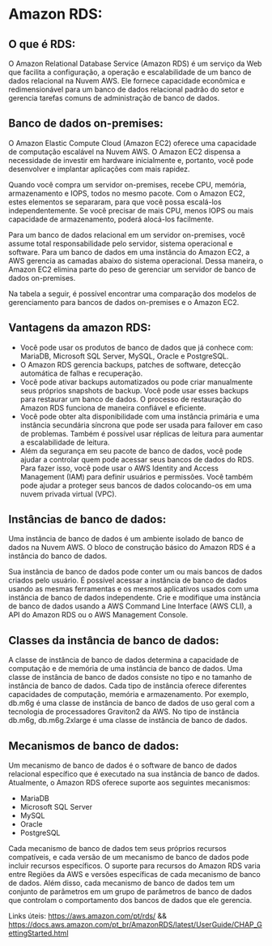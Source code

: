 # Amazon RDS:

## O que é RDS:
O Amazon Relational Database Service (Amazon RDS) é um serviço da Web que facilita a configuração, a operação e escalabilidade de um banco de dados relacional na Nuvem AWS. Ele fornece capacidade econômica e redimensionável para um banco de dados relacional padrão do setor e gerencia tarefas comuns de administração de banco de dados.

## Banco de dados on-premises:
O Amazon Elastic Compute Cloud (Amazon EC2) oferece uma capacidade de computação escalável na Nuvem AWS. O Amazon EC2 dispensa a necessidade de investir em hardware inicialmente e, portanto, você pode desenvolver e implantar aplicações com mais rapidez.

Quando você compra um servidor on-premises, recebe CPU, memória, armazenamento e IOPS, todos no mesmo pacote. Com o Amazon EC2, estes elementos se separaram, para que você possa escalá-los independentemente. Se você precisar de mais CPU, menos IOPS ou mais capacidade de armazenamento, poderá alocá-los facilmente.

Para um banco de dados relacional em um servidor on-premises, você assume total responsabilidade pelo servidor, sistema operacional e software. Para um banco de dados em uma instância do Amazon EC2, a AWS gerencia as camadas abaixo do sistema operacional. Dessa maneira, o Amazon EC2 elimina parte do peso de gerenciar um servidor de banco de dados on-premises.

Na tabela a seguir, é possível encontrar uma comparação dos modelos de gerenciamento para bancos de dados on-premises e o Amazon EC2.

## Vantagens da amazon RDS:
- Você pode usar os produtos de banco de dados que já conhece com: MariaDB, Microsoft SQL Server, MySQL, Oracle e PostgreSQL.
- O Amazon RDS gerencia backups, patches de software, detecção automática de falhas e recuperação.
- Você pode ativar backups automatizados ou pode criar manualmente seus próprios snapshots de backup. Você pode usar esses backups para restaurar um banco de dados. O processo de restauração do Amazon RDS funciona de maneira confiável e eficiente.
- Você pode obter alta disponibilidade com uma instância primária e uma instância secundária síncrona que pode ser usada para failover em caso de problemas. Também é possível usar réplicas de leitura para aumentar a escalabilidade de leitura.
- Além da segurança em seu pacote de banco de dados, você pode ajudar a controlar quem pode acessar seus bancos de dados do RDS. Para fazer isso, você pode usar o AWS Identity and Access Management (IAM) para definir usuários e permissões. Você também pode ajudar a proteger seus bancos de dados colocando-os em uma nuvem privada virtual (VPC).

## Instâncias de banco de dados:
Uma instância de banco de dados é um ambiente isolado de banco de dados na Nuvem AWS. O bloco de construção básico do Amazon RDS é a instância do banco de dados.

Sua instância de banco de dados pode conter um ou mais bancos de dados criados pelo usuário. É possível acessar a instância de banco de dados usando as mesmas ferramentas e os mesmos aplicativos usados com uma instância de banco de dados independente. Crie e modifique uma instância de banco de dados usando a AWS Command Line Interface (AWS CLI), a API do Amazon RDS ou o AWS Management Console.

## Classes da instância de banco de dados:
A classe de instância de banco de dados determina a capacidade de computação e de memória de uma instância de banco de dados. Uma classe de instância de banco de dados consiste no tipo e no tamanho de instância de banco de dados. Cada tipo de instância oferece diferentes capacidades de computação, memória e armazenamento. Por exemplo, db.m6g é uma classe de instância de banco de dados de uso geral com a tecnologia de processadores Graviton2 da AWS. No tipo de instância db.m6g, db.m6g.2xlarge é uma classe de instância de banco de dados.

## Mecanismos de banco de dados:
Um mecanismo de banco de dados é o software de banco de dados relacional específico que é executado na sua instância de banco de dados. Atualmente, o Amazon RDS oferece suporte aos seguintes mecanismos:
- MariaDB
- Microsoft SQL Server
- MySQL
- Oracle
- PostgreSQL

Cada mecanismo de banco de dados tem seus próprios recursos compatíveis, e cada versão de um mecanismo de banco de dados pode incluir recursos específicos. O suporte para recursos do Amazon RDS varia entre Regiões da AWS e versões específicas de cada mecanismo de banco de dados. Além disso, cada mecanismo de banco de dados tem um conjunto de parâmetros em um grupo de parâmetros de banco de dados que controlam o comportamento dos bancos de dados que ele gerencia.

Links úteis: https://aws.amazon.com/pt/rds/  &&  https://docs.aws.amazon.com/pt_br/AmazonRDS/latest/UserGuide/CHAP_GettingStarted.html
